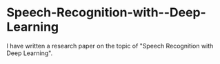 # Speech-Recognition-with--Deep-Learning
I have written a research paper on the topic of "Speech Recognition with Deep Learning".
